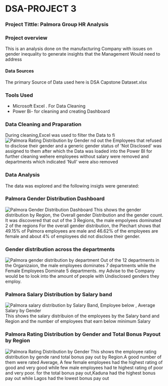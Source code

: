 # DSA-PROJECT 3

### Project Tittle: Palmora Group HR Analysis

### Project overview

This is an analysis done on the manufacturing Company with issues on gender inequality to generate insights that the Management Would need to address
#### Data Sources
The primary Source of Data used here is DSA Capstone Dataset.xlsx

### Tools Used
- Microsoft Excel
 . For Data Cleaning
- Power Bi- for cleaning and creating Dashboard
  
### Data Cleaning and Praparation
 During cleaning,Excel was used to filter the Data to fi![Palmora Rating Distribution by Gender](https://github.com/user-attachments/assets/a258c2fc-e298-40e9-a0a4-11a0fa5d2249)
nd out the Employees that refused to disclose their gender and a generic gender status of 'Not Disclosed' was assigned to them after which the Data was loaded into the Power BI for further cleaning wehere employees without salary were removed and departments which indicated 'Null' were also removed

###  Data Analysis
 The data was explored and the following insigts were generated:

 ### Palmora Gender Distribution Dashboard
 
![Palmora Gender Distribution Dashboard](https://github.com/user-attachments/assets/681dc755-da24-49dc-a839-8c9101f946cd)
This shows the gender distribution by Region, the Overall gender Distribution and the gender count. It was discovered that out of the 3 Regions, the male empolyees dominated 2 of the regions
    For the overall gender distribution, the Piechart shows that 49.15% of Palmora employees are male and 46.62% of the employees are female and about 4% of employees did not disclose their gender.

### Gender distribution across the departments
![Palmora gender distribution by department](https://github.com/user-attachments/assets/ef886697-7b05-4712-9d91-4279ed80db85)
 Out of the 12 departments in the Organizaion, the male employees dominates 7 departments while the Female Employees Dominate 5 departments.
     my Advise to the Company would be to look into the amount of people with Undisclosed genders they employ. 
     
### Palmora Salary Distribution by Salary band
![Palmora salary distribution by Salary Band, Employee below , Average Salary by Gender](https://github.com/user-attachments/assets/0582bd9c-c6db-4a73-8eab-495df6bc36fa)
  This shows the salary distribuion of the employees by the Salary band and Region and the number of employees  that earn below minimum Salary
  
 ### Palmora Rating Distribution by Gender and Total Bonus Payout by Region
![Palmora Rating Distribution by Gender](https://github.com/user-attachments/assets/0565d19e-8e49-4aa4-a158-40e347bd00e0)
This shows the  employee rating distribution by gende rand total bonus pay out by Region.A good number of them were rated Average, A few female employees had the highest rating of good and very good while few male employees had te highest rating of poor and very poor. for the total bonus pay out,Kaduna had the highest bonus pay out while Lagos had the lowest bonus pay out
